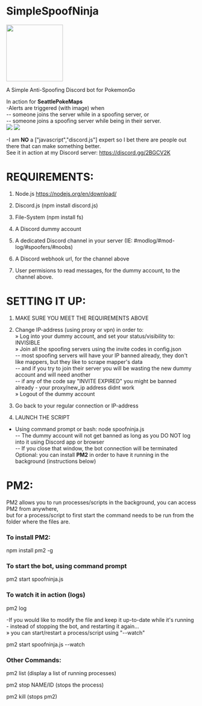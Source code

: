 # SimpleSpoofNinja 
<img src="https://raw.githubusercontent.com/JennerPalacios/SimpleSpoofNinja/master/img/Ninja.png" height="150" />

A Simple Anti-Spoofing Discord bot for PokemonGo

In action for <b>SeattlePokeMaps</b><br />
-Alerts are triggered (with image) when <br />
-- someone joins the server while in a spoofing server, or<br />
-- someone joins a spoofing server while being in their server.<br />
<img src="https://raw.githubusercontent.com/JennerPalacios/SimpleSpoofNinja/master/img/SpoofNinja.png" />
<img src="https://raw.githubusercontent.com/JennerPalacios/SimpleSpoofNinja/master/img/SpoofCheck.png" />

-I am **NO** a ["javascript","discord.js"] expert so I bet there are people out there that can make something better.<br />
See it in action at my Discord server: https://discord.gg/2BGCV2K 

# REQUIREMENTS:
1) Node.js https://nodejs.org/en/download/  

2) Discord.js (npm install discord.js) 

3) File-System (npm install fs) 

4) A Discord dummy account

5) A dedicated Discord channel in your server (IE: #modlog/#mod-log/#spoofers/#noobs)

6) A Discord webhook url, for the channel above

7) User permisions to read messages, for the dummy account, to the channel above.

# SETTING IT UP:
1) MAKE SURE YOU MEET THE REQUIREMENTS ABOVE

2) Change IP-address (using proxy or vpn) in order to:<br />
» Log into your dummy account, and set your status/visibility to: INVISIBLE<br />
» Join all the spoofing servers using the invite codes in config.json<br />
-- most spoofing servers will have your IP banned already, they don't like mappers, but they like to scrape mapper's data<br />
-- and if you try to join their server you will be wasting the new dummy account and will need another<br />
-- if any of the code say "INVITE EXPIRED" you might be banned already - your proxy/new_ip address didnt work<br />
» Logout of the dummy account<br />

3) Go back to your regular connection or IP-address

4) LAUNCH THE SCRIPT
- Using command prompt or bash: node spoofninja.js<br />
-- The dummy account will not get banned as long as you DO NOT log into it using Discord app or browser<br />
-- If you close that window, the bot connection will be terminated<br />
Optional: you can install <b>PM2</b> in order to have it running in the background (instructions below)

# PM2:
PM2 allows you to run processes/scripts in the background, you can access PM2 from anywhere, <br />
but for a process/script to first start the command needs to be run from the folder where the files are.

### To install PM2:
npm install pm2 -g

### To start the bot, using command prompt
pm2 start spoofninja.js

### To watch it in action (logs)
pm2 log

-If you would like to modify the file and keep it up-to-date while it's running - instead of stopping the bot, and restarting it again...<br />
» you can start/restart a process/script using "--watch"

pm2 start spoofninja.js --watch

### Other Commands:

pm2 list (display a list of running processes)

pm2 stop NAME/ID (stops the process)

pm2 kill (stops pm2)

